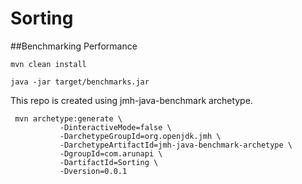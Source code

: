 # Sorting

##Benchmarking Performance

    mvn clean install

    java -jar target/benchmarks.jar

This repo is created using jmh-java-benchmark archetype.

     mvn archetype:generate \
               -DinteractiveMode=false \
               -DarchetypeGroupId=org.openjdk.jmh \
               -DarchetypeArtifactId=jmh-java-benchmark-archetype \
               -DgroupId=com.arunapi \
               -DartifactId=Sorting \
               -Dversion=0.0.1
               